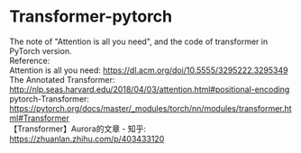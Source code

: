 # Transformer-pytorch
The note of "Attention is all you need", and the code of transformer in PyTorch version.  
Reference:  
Attention is all you need: https://dl.acm.org/doi/10.5555/3295222.3295349  
The Annotated Transformer: http://nlp.seas.harvard.edu/2018/04/03/attention.html#positional-encoding  
pytorch-Transformer: https://pytorch.org/docs/master/_modules/torch/nn/modules/transformer.html#Transformer  
【Transformer】Aurora的文章 - 知乎: https://zhuanlan.zhihu.com/p/403433120
